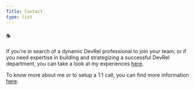 ```yaml
---
Title: Contact
type: list
---
```



#### ☕
If you're in search of a dynamic DevRel professional to join your team, or if you need expertise in building and strategizing a successful DevRel department, you can take a look at my experiences [here](https://drive.google.com/file/d/1PzCXgkKQodTw4uYd5knw01vlCFGR-qn4/view?usp=sharing).

To know more about me or to setup a 1:1 call, you can find more information [here](https://linktr.ee/haimantika).


